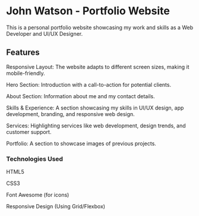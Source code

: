 # John Watson - Portfolio Website
This is a personal portfolio website showcasing my work and skills as a Web Developer and UI/UX Designer.

## Features
Responsive Layout: The website adapts to different screen sizes, making it mobile-friendly.

Hero Section: Introduction with a call-to-action for potential clients.

About Section: Information about me and my contact details.

Skills & Experience: A section showcasing my skills in UI/UX design, app development, branding, and responsive web design.

Services: Highlighting services like web development, design trends, and customer support.

Portfolio: A section to showcase images of previous projects.

### Technologies Used
HTML5

CSS3

Font Awesome (for icons)

Responsive Design (Using Grid/Flexbox)
